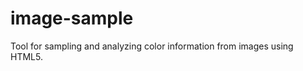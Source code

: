 image-sample
============

Tool for sampling and analyzing color information from images using HTML5.
